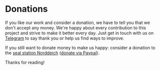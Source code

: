 # Donations

If you like our work and consider a donation, we have to tell you that we don't accept any money. We're happy about every contribution to this project and strive to make it better every day. Just get in touch with us on [Telegram](https://t.me/PhotoboothGroup) to say thank you or help us find ways to improve.

If you still want to donate money to make us happy: consider a donation to the [seal station Norddeich](https://seehundstation-norddeich.de) ([donate via Paypal](https://paypal.me/seehundstation)).

Thanks for reading!

